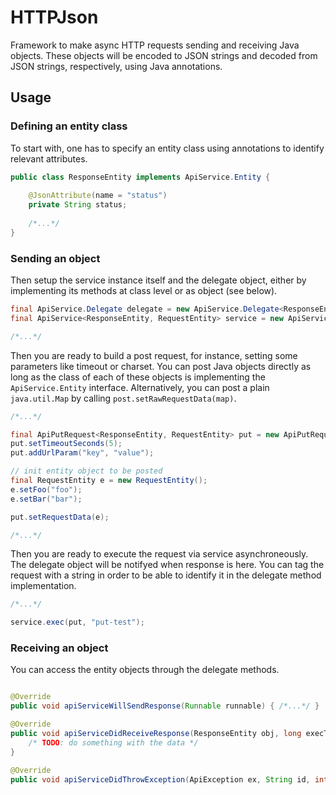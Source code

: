 # HTTPJson
Framework to make async HTTP requests sending and receiving Java objects.
These objects will be encoded to JSON strings and decoded from JSON strings, respectively, using Java annotations.

## Usage
### Defining an entity class
To start with, one has to specify an entity class using annotations to identify relevant attributes.
```java
public class ResponseEntity implements ApiService.Entity {
  
    @JsonAttribute(name = "status")
    private String status;
    
    /*...*/
}
```
### Sending an object
Then setup the service instance itself and the delegate object, either by implementing its methods at class level
or as object (see below).
```java
final ApiService.Delegate delegate = new ApiService.Delegate<ResponseEntity>() { /*...*/ };
final ApiService<ResponseEntity, RequestEntity> service = new ApiService<>(delegate);

/*...*/
```
Then you are ready to build a post request, for instance, setting some parameters like timeout or charset. You can post Java
objects directly as long as the class of each of these objects is implementing the `ApiService.Entity` interface. Alternatively,
you can post a plain `java.util.Map` by calling `post.setRawRequestData(map)`.
```java
/*...*/

final ApiPutRequest<ResponseEntity, RequestEntity> put = new ApiPutRequest<>("http://api.example.com/data", ResponseEntity.class);
put.setTimeoutSeconds(5);
put.addUrlParam("key", "value");

// init entity object to be posted
final RequestEntity e = new RequestEntity();
e.setFoo("foo");
e.setBar("bar");

put.setRequestData(e);

/*...*/
```
Then you are ready to execute the request via service asynchroneously. The delegate object will be notifyed when response is here.
You can tag the request with a string in order to be able to identify it in the delegate method implementation.
```java
/*...*/

service.exec(put, "put-test");
```
### Receiving an object
You can access the entity objects through the delegate methods.
```java

@Override
public void apiServiceWillSendResponse(Runnable runnable) { /*...*/ }

@Override
public void apiServiceDidReceiveResponse(ResponseEntity obj, long execTimeMillis, String id, int httpStatusCode) {
    /* TODO: do something with the data */
}

@Override
public void apiServiceDidThrowException(ApiException ex, String id, int httpStatusCode) { /*...*/ }
```
